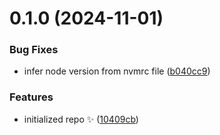 # 0.1.0 (2024-11-01)

### Bug Fixes

- infer node version from nvmrc file ([b040cc9](https://github.com/arnaugomez/easy-constructor/commit/b040cc963d1e68928cbadb81bf8a4a91bef1c324))

### Features

- initialized repo ✨ ([10409cb](https://github.com/arnaugomez/easy-constructor/commit/10409cb7f54aa2993d0fc8f066875467497723a3))
